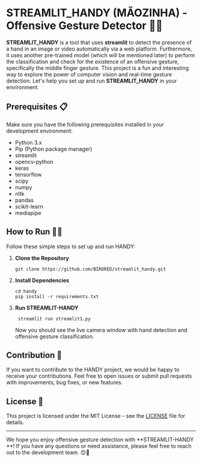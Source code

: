 # STREAMLIT_HANDY (MÃOZINHA) - Offensive Gesture Detector 👋🚫

**STREAMLIT_HANDY** is a tool that uses **streamlit** to detect the presence of a hand in an image or video automatically via a web platform. Furthermore, it uses another pre-trained model (which will be mentioned later) to perform the classification and check for the existence of an offensive gesture, specifically the middle finger gesture.
This project is a fun and interesting way to explore the power of computer vision and real-time gesture detection. Let's help you set up and run **STREAMLIT_HANDY** in your environment.

## Prerequisites 📋

Make sure you have the following prerequisites installed in your development environment:

- Python 3.x
- Pip (Python package manager)
- streamlit
- opencv-python
- keras
- tensorflow
- scipy
- numpy
- nltk
- pandas
- scikit-learn
- mediapipe

## How to Run 🏃‍♀️

Follow these simple steps to set up and run HANDY:

1. **Clone the Repository**

   ```shell
   git clone https://github.com/BIRDRED/streamlit_handy.git
   ```

2. **Install Dependencies**

   ```shell
   cd handy
   pip install -r requirements.txt
   ```

3. **Run STREAMLIT-HANDY**

   ```shell
	streamlit run streamlit1.py
   ```

   Now you should see the live camera window with hand detection and offensive gesture classification.


## Contribution 🤝

If you want to contribute to the HANDY project, we would be happy to receive your contributions. Feel free to open issues or submit pull requests with improvements, bug fixes, or new features.

## License 📄

This project is licensed under the MIT License - see the [LICENSE](LICENSE) file for details.

---

We hope you enjoy offensive gesture detection with **STREAMLIT-HANDY **! If you have any questions or need assistance, please feel free to reach out to the development team. 😊👋
